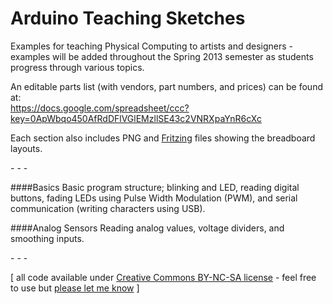 Arduino Teaching Sketches
=======================

Examples for teaching Physical Computing to artists and designers - examples will be added throughout the Spring 2013 semester as students progress through various topics.

An editable parts list (with vendors, part numbers, and prices) can be found at:  
https://docs.google.com/spreadsheet/ccc?key=0ApWbqo450AfRdDFlVGlEMzllSE43c2VNRXpaYnR6cXc

Each section also includes PNG and [Fritzing](http://www.fritzing.org) files showing the breadboard layouts.

\- \- \-

####Basics
Basic program structure; blinking and LED, reading digital buttons, fading LEDs using Pulse Width Modulation (PWM), and serial communication (writing characters using USB).

####Analog Sensors
Reading analog values, voltage dividers, and smoothing inputs.

\- \- \-

\[ all code available under [Creative Commons BY-NC-SA license](http://creativecommons.org/licenses/by-nc-sa/3.0/) - feel free to use but [please let me know](http://www.jeffreythompson.org) \]
